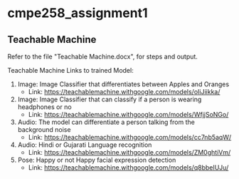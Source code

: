 # cmpe258_assignment1

## Teachable Machine
Refer to the file "Teachable Machine.docx", for steps and output.

Teachable Machine Links to trained Model:
1. Image: Image Classifier that differentiates between Apples and Oranges
   - Link: https://teachablemachine.withgoogle.com/models/oIiJiikka/
2. Image: Image Classifier that can classify if a person is wearing  headphones or no
   - Link: https://teachablemachine.withgoogle.com/models/WfjjSoNGo/
4. Audio: The model can differentiate a person talking from the background noise
   - Link:  https://teachablemachine.withgoogle.com/models/cc7nb5aqW/
5. Audio: Hindi or Gujarati Language recognition
   - Link: https://teachablemachine.withgoogle.com/models/ZM0ghtiVm/
6. Pose: Happy or not Happy facial expression detection
   - Link: https://teachablemachine.withgoogle.com/models/q8bbeIUJu/
  
